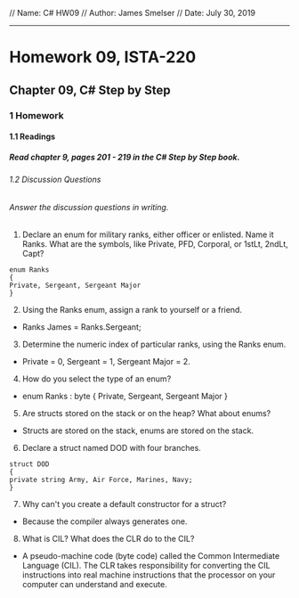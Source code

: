 // Name: C# HW09
// Author: James Smelser
// Date: July 30, 2019

--------------------------------------------------
# Homework 09, ISTA-220
## Chapter 09, C# Step by Step
### 1 Homework
#### 1.1 Readings
##### Read chapter 9, pages 201 - 219 in the C# Step by Step book.
###### 1.2 Discussion Questions
###### Answer the discussion questions in writing.
1. Declare an enum for military ranks, either officer or enlisted. Name it Ranks. What are the symbols,
like Private, PFD, Corporal, or 1stLt, 2ndLt, Capt?
```
enum Ranks
{
Private, Sergeant, Sergeant Major
}
```
2. Using the Ranks enum, assign a rank to yourself or a friend.
- Ranks James = Ranks.Sergeant;
3. Determine the numeric index of particular ranks, using the Ranks enum.
- Private = 0, Sergeant = 1, Sergeant Major = 2.
4. How do you select the type of an enum?
- enum Ranks : byte { Private, Sergeant, Sergeant Major }
5. Are structs stored on the stack or on the heap? What about enums?
- Structs are stored on the stack, enums are stored on the stack.
6. Declare a struct named DOD with four branches.
```
struct DOD
{
private string Army, Air Force, Marines, Navy;
}
```
7. Why can't you create a default constructor for a struct?
- Because the compiler always generates one.
8. What is CIL? What does the CLR do to the CIL?
- A pseudo-machine code (byte code) called the Common Intermediate Language (CIL). The CLR takes responsibility for converting the CIL instructions into real machine instructions that the processor on your computer can understand and execute.
